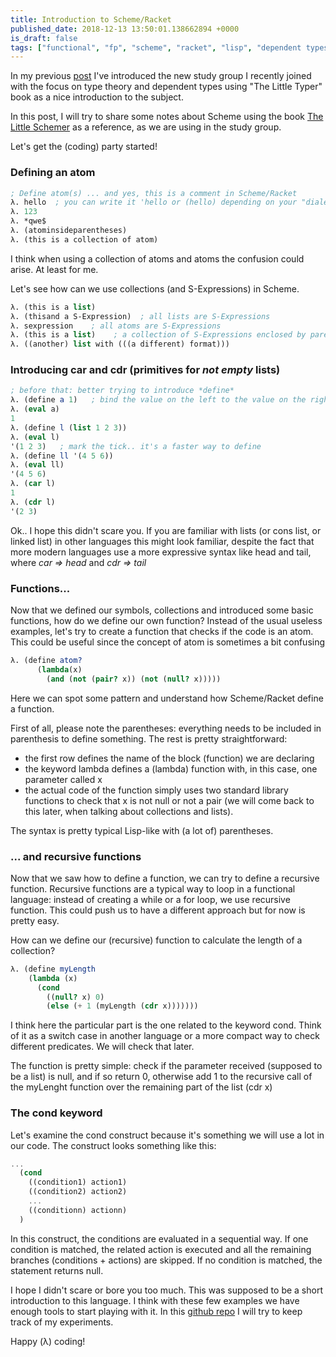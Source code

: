 ```yaml
---
title: Introduction to Scheme/Racket
published_date: 2018-12-13 13:50:01.138662894 +0000
is_draft: false
tags: ["functional", "fp", "scheme", "racket", "lisp", "dependent types", "type theory",]
---
```



In my previous <a href="/posts/2018-11-22-Little-Typer-study-group.html" target="_blank">post</a> I've introduced the new study group I recently joined with the focus on type theory and dependent types using "The Little Typer" book as a nice introduction to the subject.

In this post, I will try to share some notes about Scheme using the book <a href="https://mitpress.ublish.com/book/little-schemer" target="_blank">The Little Schemer</a> as a reference, as we are using in the study group.

Let's get the (coding) party started!

### Defining an atom
``` scheme
; Define atom(s) ... and yes, this is a comment in Scheme/Racket
λ. hello  ; you can write it 'hello or (hello) depending on your "dialect"
λ. 123
λ. *qwe$
λ. (atominsideparentheses)
λ. (this is a collection of atom)
```

I think when using a collection of atoms and atoms the confusion could arise. At least for me.

Let's see how can we use collections (and S-Expressions) in Scheme.
``` scheme
λ. (this is a list)
λ. (thisand a S-Expression)  ; all lists are S-Expressions
λ. sexpression    ; all atoms are S-Expressions
λ. (this is a list)    ; a collection of S-Expressions enclosed by parentheses
λ. ((another) list with (((a different) format)))
```

### Introducing car and cdr (primitives for *not empty* lists)
``` scheme
; before that: better trying to introduce *define*
λ. (define a 1)   ; bind the value on the left to the value on the right
λ. (eval a)
1
λ. (define l (list 1 2 3))
λ. (eval l)
'(1 2 3)   ; mark the tick.. it's a faster way to define
λ. (define ll '(4 5 6))
λ. (eval ll)
'(4 5 6)
λ. (car l)
1
λ. (cdr l)
'(2 3)
```
Ok.. I hope this didn't scare you. If you are familiar with lists (or cons list, or linked list) in other languages this might look familiar, despite the fact  that more modern languages use a more expressive syntax like head and tail, where *car => head* and *cdr => tail*

### Functions...

Now that we defined our symbols, collections and introduced some basic functions, how do we define our own function? Instead of the usual useless examples, let's try to create a function that checks if the code is an atom. This could be useful since the concept of atom is sometimes a bit confusing
```scheme
λ. (define atom?
      (lambda(x)
        (and (not (pair? x)) (not (null? x)))))
```
Here we can spot some pattern and understand how Scheme/Racket define a function.

First of all, please note the parentheses: everything needs to be included in parenthesis to define something. The rest is pretty straightforward:

- the first row defines the name of the block (function) we are declaring
- the keyword lambda defines a (lambda) function with, in this case, one parameter called x
- the actual code of the function simply uses two standard library functions to check that x is not null or not a pair (we will come back to this later, when talking about collections and lists).

The syntax is pretty typical Lisp-like with (a lot of) parentheses.

### ... and recursive functions
Now that we saw how to define a function, we can try to define a recursive function. Recursive functions are a typical way to loop in a functional language: instead of creating a while or a for loop, we use recursive function. This could push us to have a different approach but for now is pretty easy.

How can we define our (recursive) function to calculate the length of a collection?
``` scheme
λ. (define myLength
    (lambda (x)
      (cond
        ((null? x) 0)
        (else (+ 1 (myLength (cdr x)))))))
```
I think here the particular part is the one related to the keyword cond. Think of it as a switch case in another language or a more compact way to check different predicates. We will check that later.

The function is pretty simple: check if the parameter received (supposed to be a list) is null, and if so return 0, otherwise add 1 to the recursive call of the myLenght function over the remaining part of the list (cdr x)

### The cond keyword
Let's examine the cond construct because it's something we will use a lot in our code.
The construct looks something like this:
```scheme
...
  (cond
    ((condition1) action1)
    ((condition2) action2)
    ...
    ((conditionn) actionn)
  )
```
In this construct, the conditions are evaluated in a sequential way. If one condition is matched, the related action is executed and all the remaining branches (conditions + actions) are skipped. If no condition is matched, the statement returns null.


I hope I didn't scare or bore you too much. This was supposed to be a short introduction to this language. I think with these few examples we have enough tools to start playing with it. In this <a href="https://github.com/palutz/LittleTyperStudyGroup" target="_blank" >github repo</a> I will try to keep track of my experiments.

Happy (λ) coding!
